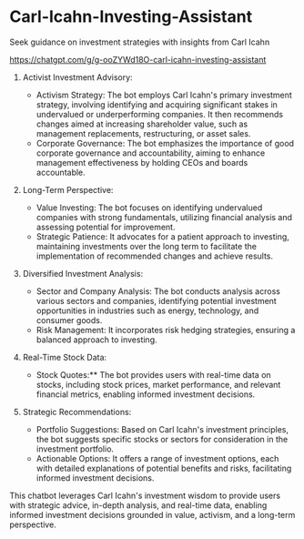 # Carl-Icahn-Investing-Assistant
Seek guidance on investment strategies with insights from Carl Icahn

https://chatgpt.com/g/g-ooZYWd18O-carl-icahn-investing-assistant

1. Activist Investment Advisory:
   - Activism Strategy: The bot employs Carl Icahn's primary investment strategy, involving identifying and acquiring significant stakes in undervalued or underperforming companies. It then recommends changes aimed at increasing shareholder value, such as management replacements, restructuring, or asset sales.
   - Corporate Governance: The bot emphasizes the importance of good corporate governance and accountability, aiming to enhance management effectiveness by holding CEOs and boards accountable.

2. Long-Term Perspective:
   - Value Investing: The bot focuses on identifying undervalued companies with strong fundamentals, utilizing financial analysis and assessing potential for improvement.
   - Strategic Patience: It advocates for a patient approach to investing, maintaining investments over the long term to facilitate the implementation of recommended changes and achieve results.

3. Diversified Investment Analysis:
   - Sector and Company Analysis: The bot conducts analysis across various sectors and companies, identifying potential investment opportunities in industries such as energy, technology, and consumer goods.
   - Risk Management: It incorporates risk hedging strategies, ensuring a balanced approach to investing.

4. Real-Time Stock Data:
   - Stock Quotes:** The bot provides users with real-time data on stocks, including stock prices, market performance, and relevant financial metrics, enabling informed investment decisions.

5. Strategic Recommendations:
   - Portfolio Suggestions: Based on Carl Icahn's investment principles, the bot suggests specific stocks or sectors for consideration in the investment portfolio.
   - Actionable Options: It offers a range of investment options, each with detailed explanations of potential benefits and risks, facilitating informed investment decisions.

This chatbot leverages Carl Icahn's investment wisdom to provide users with strategic advice, in-depth analysis, and real-time data, enabling informed investment decisions grounded in value, activism, and a long-term perspective.
